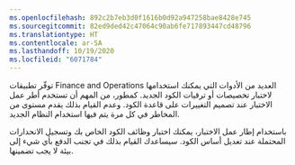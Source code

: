 ```yaml
---
ms.openlocfilehash: 892c2b7eb3d0f1616b0d92a947258bae8428e745
ms.sourcegitcommit: 82ed9ded42c47064c90ab6fe717893447cd48796
ms.translationtype: HT
ms.contentlocale: ar-SA
ms.lasthandoff: 10/19/2020
ms.locfileid: "6071784"
---
```


توفّر تطبيقات Finance and Operations العديد من الأدوات التي يمكنك استخدامها لاختبار تخصيصات أو ترقيات الكود الجديد. كمطور، من المهم أن تستخدم أطر عمل الاختبار عند تصميم التغييرات على قاعدة الكود. وعدم القيام بذلك يقدم مستوى من المخاطر في كل مرة يتم فيها استخدام النظام الجديد.

باستخدام إطار عمل الاختبار، يمكنك اختبار وظائف الكود الخاص بك وتسجيل الانحدارات المحتملة عند تعديل أساس الكود. سيساعدك القيام بذلك في تجنب الدفع بأي شيء إلى بيئة لا يجب تضمينها. 
